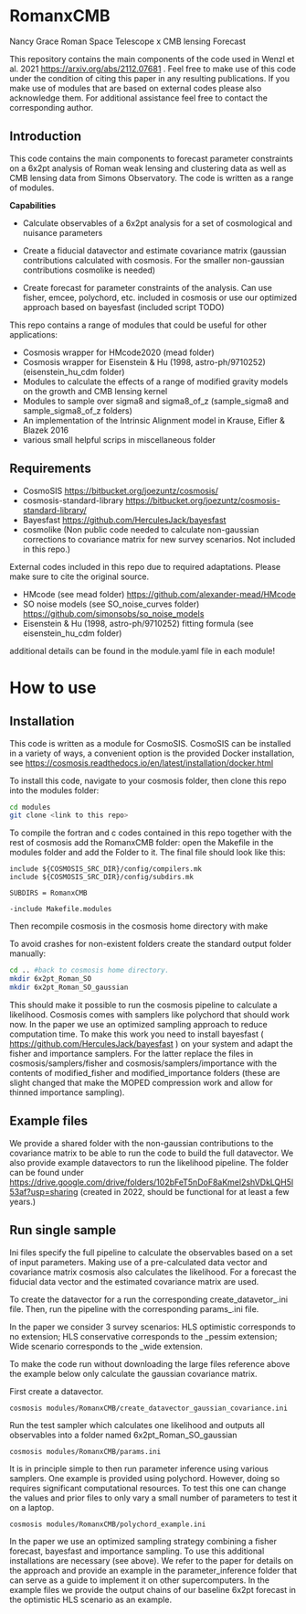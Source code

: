 # RomanxCMB
Nancy Grace Roman Space Telescope x CMB lensing Forecast

This repository contains the main components of the code used in Wenzl et al. 2021 https://arxiv.org/abs/2112.07681 . 
Feel free to make use of this code under the condition of citing this paper in any resulting publications. If you make use of modules that are based on external codes please also acknowledge them.
For additional assistance feel free to contact the corresponding author.

## Introduction

This code contains the main components to forecast parameter constraints on a 6x2pt analysis of Roman weak lensing and clustering data as well as CMB lensing data from Simons Observatory. The code is written as a range of modules.

**Capabilities**

* Calculate observables of a 6x2pt analysis for a set of cosmological and nuisance parameters

* Create a fiducial datavector and estimate covariance matrix (gaussian contributions calculated with cosmosis. For the smaller non-gaussian contributions cosmolike is needed)

* Create forecast for parameter constraints of the analysis. Can use fisher, emcee, polychord, etc. included in cosmosis or use our optimized approach based on bayesfast (included script TODO)

This repo contains a range of modules that could be useful for other applications:

* Cosmosis wrapper for HMcode2020 (mead folder)
* Cosmosis wrapper for Eisenstein & Hu (1998, astro-ph/9710252) (eisenstein_hu_cdm folder)
* Modules to calculate the effects of a range of modified gravity models on the growth and CMB lensing kernel
* Modules to sample over sigma8 and sigma8_of_z  (sample_sigma8 and sample_sigma8_of_z folders)
* An implementation of the Intrinsic Alignment model in Krause, Eifler & Blazek 2016 
* various small helpful scrips in miscellaneous folder 


## Requirements

* CosmoSIS https://bitbucket.org/joezuntz/cosmosis/
* cosmosis-standard-library https://bitbucket.org/joezuntz/cosmosis-standard-library/
* Bayesfast https://github.com/HerculesJack/bayesfast
* cosmolike (Non public code needed to calculate non-gaussian corrections to covariance matrix for new survey scenarios. Not included in this repo.)

External codes included in this repo due to required adaptations. Please make sure to cite the original source.

* HMcode (see mead folder) https://github.com/alexander-mead/HMcode
* SO noise models (see SO_noise_curves folder) https://github.com/simonsobs/so_noise_models
* Eisenstein & Hu (1998, astro-ph/9710252) fitting formula (see eisenstein_hu_cdm folder)

additional details can be found in the module.yaml file in each module!



# How to use

## Installation

This code is written as a module for CosmoSIS. CosmoSIS can be installed in a variety of ways, a convenient option is the provided Docker installation, see https://cosmosis.readthedocs.io/en/latest/installation/docker.html

To install this code, navigate to your cosmosis folder, then clone this repo into the modules folder:

```bash
cd modules
git clone <link to this repo>
```



To compile the fortran and c codes contained in this repo together with the rest of cosmosis add the RomanxCMB folder: open the Makefile in the modules folder and add the Folder to it. The final file should look like this:

```
include ${COSMOSIS_SRC_DIR}/config/compilers.mk
include ${COSMOSIS_SRC_DIR}/config/subdirs.mk

SUBDIRS = RomanxCMB

-include Makefile.modules
```

Then recompile cosmosis in the cosmosis home directory with make

To avoid crashes for non-existent folders create the standard output folder manually:

```bash
cd .. #back to cosmosis home directory.
mkdir 6x2pt_Roman_SO
mkdir 6x2pt_Roman_SO_gaussian
```

This should make it possible to run the cosmosis pipeline to calculate a likelihood. Cosmosis comes with samplers like polychord that should work now. In the paper we use an optimized sampling approach to reduce computation time. To make this work you need to install bayesfast ( https://github.com/HerculesJack/bayesfast ) on your system and adapt the fisher and importance samplers. 
For the latter replace the files in cosmosis/samplers/fisher and cosmosis/samplers/importance with the contents of modified_fisher and modified_importance folders (these are slight changed that make the MOPED compression work and allow for thinned importance sampling).


## Example files

We provide a shared folder with the non-gaussian contributions to the covariance matrix to be able to run the code to build the full datavector. We also provide example datavectors to run the likelihood pipeline.
The folder can be found under https://drive.google.com/drive/folders/102bFeT5nDoF8aKmel2shVDkLQH5l53af?usp=sharing (created in 2022, should be functional for at least a few years.) 


## Run single sample

Ini files specify the full pipeline to calculate the observables based on a set of input parameters. Making use of a pre-calculated data vector and covariance matrix cosmosis also calculates the likelihood. For a forecast the fiducial data vector and the estimated covariance matrix are used.

To create the datavector for a <scenario> run the corresponding create_datavetor_<scenario>.ini file. Then, run the pipeline with the corresponding params_<scenario>.ini file.

In the paper we consider 3 survey scenarios: HLS optimistic corresponds to no extension; HLS conservative corresponds to the _pessim extension; Wide scenario corresponds to the _wide extension.

To make the code run without downloading the large files reference above the example below only calculate the gaussian covariance matrix.

First create a datavector.

```
cosmosis modules/RomanxCMB/create_datavector_gaussian_covariance.ini
```

Run the test sampler which calculates one likelihood and outputs all observables into a folder named 6x2pt_Roman_SO_gaussian

```
cosmosis modules/RomanxCMB/params.ini
```

It is in principle simple to then run parameter inference using various samplers. One example is provided using polychord. However, doing so requires significant computational resources. To test this one can change the values and prior files to only vary a small number of parameters to test it on a laptop.


```
cosmosis modules/RomanxCMB/polychord_example.ini
```

In the paper we use an optimized sampling strategy combining a fisher forecast, bayesfast and importance sampling. To use this additional installations are necessary (see above). We refer to the paper for details on the approach and provide an example in the parameter_inference folder that can serve as a guide to implement it on other supercomputers.
In the example files we provide the output chains of our baseline 6x2pt forecast in the optimistic HLS scenario as an example. 





